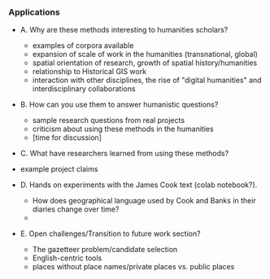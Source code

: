 ### Applications

 - A. Why are these methods interesting to humanities scholars?
   - examples of corpora available
   - expansion of scale of work in the humanities (transnational, global)
   - spatial orientation of research, growth of spatial history/humanities
   - relationship to Historical GIS work
   - interaction with other disciplines, the rise of "digital humanities" and interdisciplinary collaborations
   
 - B. How can you use them to answer humanistic questions?
   - sample research questions from real projects
   - criticism about using these methods in the humanities
   -  [time for discussion]
   
 - C. What have researchers learned from using these methods?
  - example project claims
  
  - D. Hands on experiments with the James Cook text (colab notebook?).
    - How does geographical language used by Cook and Banks in their diaries change over time?
    - 

- E. Open challenges/Transition to future work section?
  - The gazetteer problem/candidate selection
  - English-centric tools
  - places without place names/private places vs. public places

